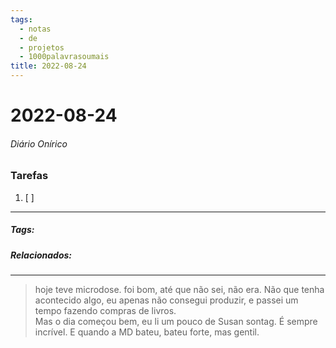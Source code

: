 ```yaml
---
tags:
  - notas
  - de
  - projetos
  - 1000palavrasoumais
title: 2022-08-24  
---
```


# 2022-08-24  

###### Diário Onírico

>

### Tarefas

1. [ ]  

---

##### Tags:

##### Relacionados: 

---

> hoje teve microdose. foi bom, até que não sei, não era. Não que tenha acontecido algo, eu apenas não consegui produzir, e passei um tempo fazendo compras de livros.  
> Mas o dia começou bem, eu li um pouco de Susan sontag. É sempre incrível. E quando a MD bateu, bateu forte, mas gentil. 
